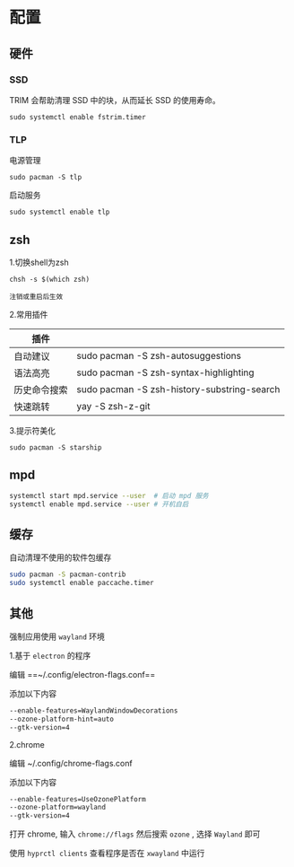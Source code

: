 # 配置

## 硬件

### SSD

TRIM 会帮助清理 SSD 中的块，从而延长 SSD 的使用寿命。

`sudo systemctl enable fstrim.timer`

### TLP

电源管理

`sudo pacman -S tlp`

启动服务

`sudo systemctl enable tlp`

## zsh

1.切换shell为zsh

`chsh -s $(which zsh)`

`注销或重启后生效`

2.常用插件

| 插件  |     |
| --- | --- |
| 自动建议 | sudo pacman -S zsh-autosuggestions |
| 语法高亮 | sudo pacman -S zsh-syntax-highlighting |
| 历史命令搜索 | sudo pacman -S zsh-history-substring-search |
| 快速跳转 | yay -S zsh-z-git |

3.提示符美化

`sudo pacman -S starship`

## mpd

```bash
systemctl start mpd.service --user  # 启动 mpd 服务
systemctl enable mpd.service --user # 开机自启
```

## 缓存

自动清理不使用的软件包缓存

```bash
sudo pacman -S pacman-contrib
sudo systemctl enable paccache.timer
```

## 其他

强制应用使用 `wayland` 环境

1.基于 `electron` 的程序

编辑 ==~/.config/electron-flags.conf==

添加以下内容

```bash
--enable-features=WaylandWindowDecorations
--ozone-platform-hint=auto
--gtk-version=4
```

2.chrome

编辑 ~/.config/chrome-flags.conf

添加以下内容

```bash
--enable-features=UseOzonePlatform
--ozone-platform=wayland
--gtk-version=4
```

打开 chrome, 输入 `chrome://flags` 然后搜索 `ozone` , 选择 `Wayland` 即可

使用 `hyprctl clients` 查看程序是否在 `xwayland` 中运行
